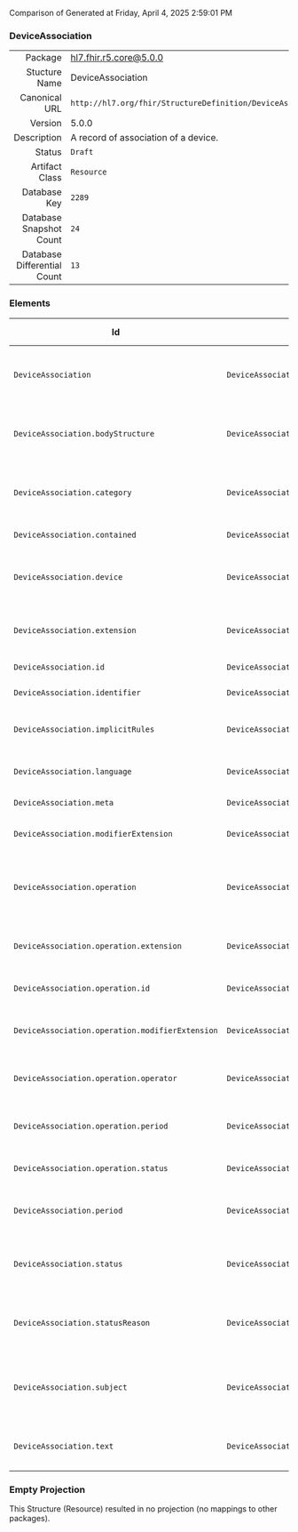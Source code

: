 Comparison of 
Generated at Friday, April 4, 2025 2:59:01 PM

### DeviceAssociation

|      |     |
| ---: | --- |
| Package | hl7.fhir.r5.core@5.0.0 |
| Stucture Name | DeviceAssociation |
| Canonical URL | `http://hl7.org/fhir/StructureDefinition/DeviceAssociation` |
| Version | 5.0.0 |
| Description | A record of association of a device. |
| Status | `Draft` |
| Artifact Class | `Resource` |
| Database Key | `2289` |
| Database Snapshot Count | `24` |
| Database Differential Count | `13` |

### Elements

| Id | Path | Name | Base Path | Short | Cardinality | Collated Type | Binding Strength | Binding Value Set |
| -- | ---- | ---- | --------- | ----- | ----------- | ------------- | ---------------- | ----------------- |
| `DeviceAssociation` | `DeviceAssociation` | `DeviceAssociation` | DeviceAssociation | A record of association or dissociation of a device with a patient | 0..* | DeviceAssociation |  |  |
| `DeviceAssociation.bodyStructure` | `DeviceAssociation.bodyStructure` | `bodyStructure` | DeviceAssociation.bodyStructure | Current anatomical location of the device in/on subject | 0..1 | Reference(http://hl7.org/fhir/StructureDefinition/BodyStructure) |  |  |
| `DeviceAssociation.category` | `DeviceAssociation.category` | `category` | DeviceAssociation.category | Describes the relationship between the device and subject | 0..* | CodeableConcept |  |  |
| `DeviceAssociation.contained` | `DeviceAssociation.contained` | `contained` | DomainResource.contained | Contained, inline Resources | 0..* | Resource |  |  |
| `DeviceAssociation.device` | `DeviceAssociation.device` | `device` | DeviceAssociation.device | Reference to the devices associated with the patient or group | 1..1 | Reference(http://hl7.org/fhir/StructureDefinition/Device) |  |  |
| `DeviceAssociation.extension` | `DeviceAssociation.extension` | `extension` | DomainResource.extension | Additional content defined by implementations | 0..* | Extension |  |  |
| `DeviceAssociation.id` | `DeviceAssociation.id` | `id` | Resource.id | Logical id of this artifact | 0..1 | id |  |  |
| `DeviceAssociation.identifier` | `DeviceAssociation.identifier` | `identifier` | DeviceAssociation.identifier | Instance identifier | 0..* | Identifier |  |  |
| `DeviceAssociation.implicitRules` | `DeviceAssociation.implicitRules` | `implicitRules` | Resource.implicitRules | A set of rules under which this content was created | 0..1 | uri |  |  |
| `DeviceAssociation.language` | `DeviceAssociation.language` | `language` | Resource.language | Language of the resource content | 0..1 | code | `Required` | `http://hl7.org/fhir/ValueSet/all-languages|5.0.0` |
| `DeviceAssociation.meta` | `DeviceAssociation.meta` | `meta` | Resource.meta | Metadata about the resource | 0..1 | Meta |  |  |
| `DeviceAssociation.modifierExtension` | `DeviceAssociation.modifierExtension` | `modifierExtension` | DomainResource.modifierExtension | Extensions that cannot be ignored | 0..* | Extension |  |  |
| `DeviceAssociation.operation` | `DeviceAssociation.operation` | `operation` | DeviceAssociation.operation | The details about the device when it is in use to describe its operation | 0..* | BackboneElement |  |  |
| `DeviceAssociation.operation.extension` | `DeviceAssociation.operation.extension` | `extension` | Element.extension | Additional content defined by implementations | 0..* | Extension |  |  |
| `DeviceAssociation.operation.id` | `DeviceAssociation.operation.id` | `id` | Element.id | Unique id for inter-element referencing | 0..1 | id |  |  |
| `DeviceAssociation.operation.modifierExtension` | `DeviceAssociation.operation.modifierExtension` | `modifierExtension` | BackboneElement.modifierExtension | Extensions that cannot be ignored even if unrecognized | 0..* | Extension |  |  |
| `DeviceAssociation.operation.operator` | `DeviceAssociation.operation.operator` | `operator` | DeviceAssociation.operation.operator | The individual performing the action enabled by the device | 0..* | Reference(http://hl7.org/fhir/StructureDefinition/Patient), Reference(http://hl7.org/fhir/StructureDefinition/Practitioner), Reference(http://hl7.org/fhir/StructureDefinition/RelatedPerson) |  |  |
| `DeviceAssociation.operation.period` | `DeviceAssociation.operation.period` | `period` | DeviceAssociation.operation.period | Begin and end dates and times for the device's operation | 0..1 | Period |  |  |
| `DeviceAssociation.operation.status` | `DeviceAssociation.operation.status` | `status` | DeviceAssociation.operation.status | Device operational condition | 1..1 | CodeableConcept | `Example` | `http://hl7.org/fhir/ValueSet/deviceassociation-operationstatus` |
| `DeviceAssociation.period` | `DeviceAssociation.period` | `period` | DeviceAssociation.period | Begin and end dates and times for the device association | 0..1 | Period |  |  |
| `DeviceAssociation.status` | `DeviceAssociation.status` | `status` | DeviceAssociation.status | implanted \| explanted \| attached \| entered-in-error \| unknown | 1..1 | CodeableConcept | `Required` | `http://hl7.org/fhir/ValueSet/deviceassociation-status|5.0.0` |
| `DeviceAssociation.statusReason` | `DeviceAssociation.statusReason` | `statusReason` | DeviceAssociation.statusReason | The reasons given for the current association status | 0..* | CodeableConcept | `Required` | `http://hl7.org/fhir/ValueSet/deviceassociation-status-reason|5.0.0` |
| `DeviceAssociation.subject` | `DeviceAssociation.subject` | `subject` | DeviceAssociation.subject | The individual, group of individuals or device that the device is on or associated with | 0..1 | Reference(http://hl7.org/fhir/StructureDefinition/Device), Reference(http://hl7.org/fhir/StructureDefinition/Group), Reference(http://hl7.org/fhir/StructureDefinition/Patient), Reference(http://hl7.org/fhir/StructureDefinition/Practitioner), Reference(http://hl7.org/fhir/StructureDefinition/RelatedPerson) |  |  |
| `DeviceAssociation.text` | `DeviceAssociation.text` | `text` | DomainResource.text | Text summary of the resource, for human interpretation | 0..1 | Narrative |  |  |
### Empty Projection

This Structure (Resource) resulted in no projection (no mappings to other packages).

